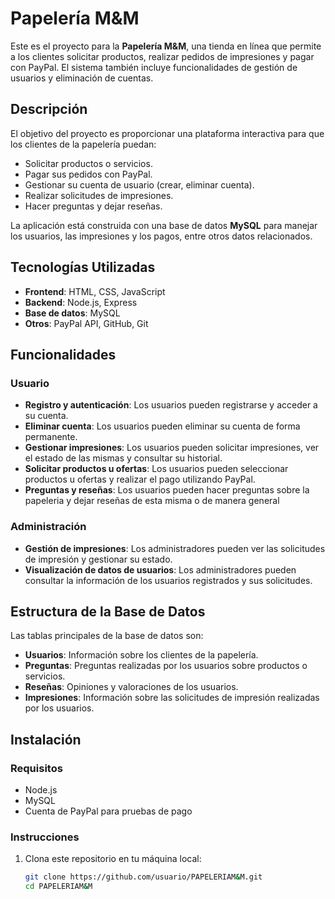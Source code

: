 # Papelería M&M

Este es el proyecto para la **Papelería M&M**, una tienda en línea que permite a los clientes solicitar productos, realizar pedidos de impresiones y pagar con PayPal. El sistema también incluye funcionalidades de gestión de usuarios y eliminación de cuentas.

## Descripción

El objetivo del proyecto es proporcionar una plataforma interactiva para que los clientes de la papelería puedan:
- Solicitar productos o servicios.
- Pagar sus pedidos con PayPal.
- Gestionar su cuenta de usuario (crear, eliminar cuenta).
- Realizar solicitudes de impresiones.
- Hacer preguntas y dejar reseñas.

La aplicación está construida con una base de datos **MySQL** para manejar los usuarios, las impresiones y los pagos, entre otros datos relacionados.

## Tecnologías Utilizadas

- **Frontend**: HTML, CSS, JavaScript
- **Backend**: Node.js, Express
- **Base de datos**: MySQL
- **Otros**: PayPal API, GitHub, Git

## Funcionalidades

### Usuario

- **Registro y autenticación**: Los usuarios pueden registrarse y acceder a su cuenta.
- **Eliminar cuenta**: Los usuarios pueden eliminar su cuenta de forma permanente.
- **Gestionar impresiones**: Los usuarios pueden solicitar impresiones, ver el estado de las mismas y consultar su historial.
- **Solicitar productos u ofertas**: Los usuarios pueden seleccionar productos u ofertas y realizar el pago utilizando PayPal.
- **Preguntas y reseñas**: Los usuarios pueden hacer preguntas sobre la papeleria y dejar reseñas de esta misma o de manera general

### Administración

- **Gestión de impresiones**: Los administradores pueden ver las solicitudes de impresión y gestionar su estado.
- **Visualización de datos de usuarios**: Los administradores pueden consultar la información de los usuarios registrados y sus solicitudes.

## Estructura de la Base de Datos

Las tablas principales de la base de datos son:

- **Usuarios**: Información sobre los clientes de la papelería.
- **Preguntas**: Preguntas realizadas por los usuarios sobre productos o servicios.
- **Reseñas**: Opiniones y valoraciones de los usuarios.
- **Impresiones**: Información sobre las solicitudes de impresión realizadas por los usuarios.

## Instalación

### Requisitos

- Node.js
- MySQL
- Cuenta de PayPal para pruebas de pago

### Instrucciones

1. Clona este repositorio en tu máquina local:

   ```bash
   git clone https://github.com/usuario/PAPELERIAM&M.git
   cd PAPELERIAM&M
